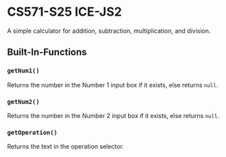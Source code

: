 # CS571-S25 ICE-JS2
A simple calculator for addition, subtraction, multiplication, and division.

## Built-In-Functions

### `getNum1()`
Returns the number in the Number 1 input box if it exists, else returns `null`.

### `getNum2()`
Returns the number in the Number 2 input box if it exists, else returns `null`.

### `getOperation()`
Returns the text in the operation selector.
